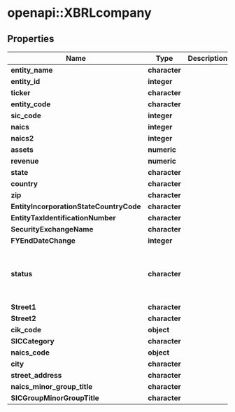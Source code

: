 # openapi::XBRLcompany


## Properties
Name | Type | Description | Notes
------------ | ------------- | ------------- | -------------
**entity_name** | **character** |  | [optional] 
**entity_id** | **integer** |  | [optional] 
**ticker** | **character** |  | [optional] 
**entity_code** | **character** |  | [optional] 
**sic_code** | **integer** |  | [optional] 
**naics** | **integer** |  | [optional] 
**naics2** | **integer** |  | [optional] 
**assets** | **numeric** |  | [optional] 
**revenue** | **numeric** |  | [optional] 
**state** | **character** |  | [optional] 
**country** | **character** |  | [optional] 
**zip** | **character** |  | [optional] 
**EntityIncorporationStateCountryCode** | **character** |  | [optional] 
**EntityTaxIdentificationNumber** | **character** |  | [optional] 
**SecurityExchangeName** | **character** |  | [optional] 
**FYEndDateChange** | **integer** |  | [optional] 
**status** | **character** |  | [optional] [Enum: [normal, subsidiary, inactive, fundOrOtherNonCompany, nonXBRLFilingEntity, NonSEC_Japan, ESMA_ESEF_XBRLFilingEntity]] 
**Street1** | **character** |  | [optional] 
**Street2** | **character** |  | [optional] 
**cik_code** | **object** |  | [optional] [readonly] 
**SICCategory** | **character** |  | [optional] [readonly] 
**naics_code** | **object** |  | [optional] [readonly] 
**city** | **character** |  | [optional] [readonly] 
**street_address** | **character** |  | [optional] [readonly] 
**naics_minor_group_title** | **character** |  | [optional] 
**SICGroupMinorGroupTitle** | **character** |  | [optional] [readonly] 



